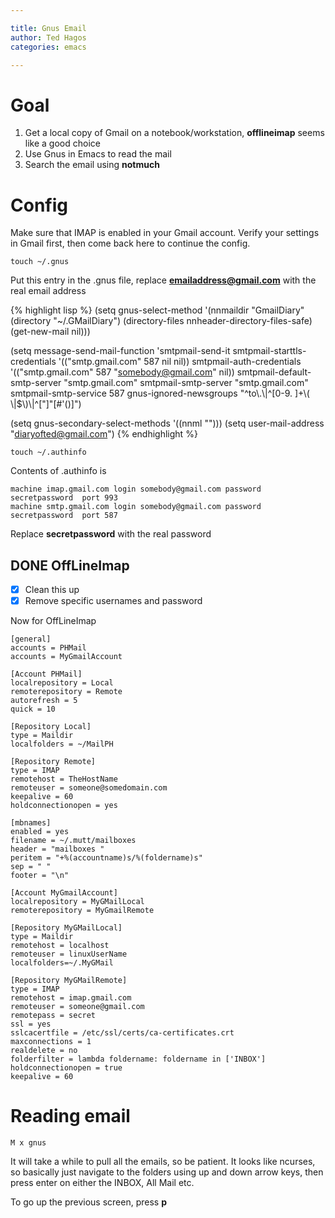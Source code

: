 ```yaml
---

title: Gnus Email
author: Ted Hagos
categories: emacs

---
```




# Goal

1.  Get a local copy of Gmail on a notebook/workstation, **offlineimap** seems like a good choice
2.  Use Gnus in Emacs to read the mail
3.  Search the email using **notmuch**

# Config

Make sure that IMAP is enabled in your Gmail account. Verify your settings in Gmail first, then come back here to continue the config.

`touch ~/.gnus`

Put this entry in the .gnus file, replace **emailaddress@gmail.com** with the real email address

{% highlight lisp %}
(setq gnus-select-method
  '(nnmaildir "GmailDiary"
     (directory "~/.GMailDiary")
     (directory-files nnheader-directory-files-safe)
     (get-new-mail nil)))

(setq message-send-mail-function 'smtpmail-send-it 
      smtpmail-starttls-credentials '(("smtp.gmail.com" 587 nil nil)) 
      smtpmail-auth-credentials '(("smtp.gmail.com" 587 "somebody@gmail.com" nil)) 
      smtpmail-default-smtp-server "smtp.gmail.com" smtpmail-smtp-server 
      "smtp.gmail.com" smtpmail-smtp-service 587 
      gnus-ignored-newsgroups "^to\\.\\|^[0-9. ]+\\( \\|$\\)\\|^[\"]\"[#'()]")

(setq gnus-secondary-select-methods '((nnml "")))
(setq user-mail-address "diaryofted@gmail.com")
{% endhighlight %}

`touch ~/.authinfo`

Contents of .authinfo is 

    machine imap.gmail.com login somebody@gmail.com password secretpassword  port 993 
    machine smtp.gmail.com login somebody@gmail.com password secretpassword  port 587

Replace **secretpassword** with the real password

## DONE OffLineImap

-   [X] Clean this up
-   [X] Remove specific usernames and password

Now for OffLineImap

    [general]
    accounts = PHMail
    accounts = MyGmailAccount
    
    [Account PHMail]
    localrepository = Local
    remoterepository = Remote
    autorefresh = 5
    quick = 10
    
    [Repository Local]
    type = Maildir
    localfolders = ~/MailPH
    
    [Repository Remote]
    type = IMAP
    remotehost = TheHostName
    remoteuser = someone@somedomain.com
    keepalive = 60
    holdconnectionopen = yes
    
    [mbnames]
    enabled = yes
    filename = ~/.mutt/mailboxes
    header = "mailboxes "
    peritem = "+%(accountname)s/%(foldername)s"
    sep = " "
    footer = "\n"
    
    [Account MyGmailAccount]
    localrepository = MyGMailLocal
    remoterepository = MyGmailRemote
    
    [Repository MyGMailLocal]
    type = Maildir
    remotehost = localhost
    remoteuser = linuxUserName
    localfolders=~/.MyGMail
    
    [Repository MyGMailRemote]
    type = IMAP
    remotehost = imap.gmail.com
    remoteuser = someone@gmail.com
    remotepass = secret
    ssl = yes
    sslcacertfile = /etc/ssl/certs/ca-certificates.crt
    maxconnections = 1
    realdelete = no
    folderfilter = lambda foldername: foldername in ['INBOX']
    holdconnectionopen = true
    keepalive = 60

# Reading email

`M x gnus`

It will take a while to pull all the emails, so be patient. It looks like ncurses, so basically just navigate to the folders using up and down arrow keys, then press enter on either the INBOX, All Mail etc. 

To go up the previous screen, press **p**

